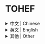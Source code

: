 
<h1>TOHEF</h1>
<details>
<summary> 中文 | Chinese </summary>
你好啊~这里是TOHEF！下面是一些有用的按钮，你可以点击看看！

<a href="https://github.com/ksduye/Town-of-host-edited_farewell/releases" target="_blank"><img src="https://img.shields.io/badge/获取新版本%20-%231DA1F2.svg?&style=for-the-badge&logo=GitHub&logoColor=white&color=000000"/></a>
</details>
<details>
<summary> 英文 | English </summary>
Hello~ This is TOHEF! Here are some useful buttons you can click to see!

<a href="https://github.com/ksduye/Town-of-host-edited_farewell/releases" target="_blank"><img src="https://img.shields.io/badge/Releases%20-%231DA1F2.svg?&style=for-the-badge&logo=GitHub&logoColor=white&color=000000"/></a>
</details>
<details>
<summary> 其他 | Other </summary>
We are looking for translators and other mainstream languages, please forgive me!
</details>